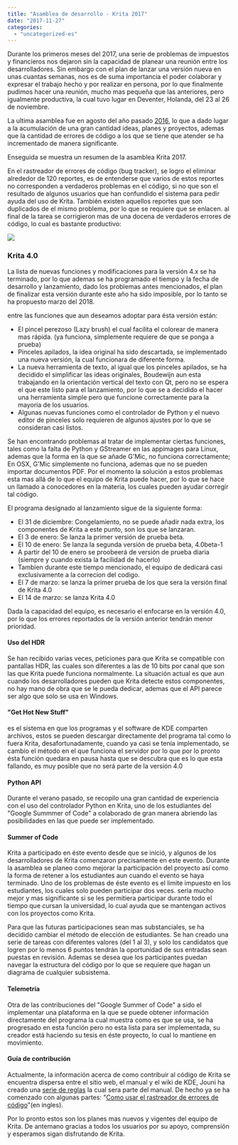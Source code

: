 ```yaml
---
title: "Asamblea de desarrollo - Krita 2017"
date: "2017-11-27"
categories: 
  - "uncategorized-es"
---
```


Durante los primeros meses del 2017, una serie de problemas de impuestos y financieros nos dejaron sin la capacidad de planear una reunión entre los desarrolladores. Sin embargo con el plan de lanzar una versión nueva en unas cuantas semanas, nos es de suma importancia el poder colaborar y expresar el trabajo hecho y por realizar en persona, por lo que finalmente pudimos hacer una reunión, mucho mas pequeña que las anteriores, pero igualmente productiva, la cual tuvo lugar en Deventer, Holanda, del 23 al 26 de noviembre.

La ultima asamblea fue en agosto del año pasado [2016](/item/2016-krita-sprint-day-1/), lo que a dado lugar a la acumulación de una gran cantidad ideas, planes y proyectos, ademas que la cantidad de errores de código a los que se tiene que atender se ha incrementado de manera significante.

Enseguida se muestra un resumen de la asamblea Krita 2017.

En el rastreador de errores de código (bug tracker), se logro el eliminar alrededor de 120 reportes, es de entenderse que varios de estos reportes no corresponden a verdaderos problemas en el código, si no que son el resultado de algunos usuarios que han confundido el sistema para pedir ayuda del uso de Krita. También existen aquellos reportes que son duplicados de el mismo problema, por lo que se requiere que se enlacen. al final de la tarea se corrigieron mas de una docena de verdaderos errores de código, lo cual es bastante productivo:

[![](../images/bugs_november_sprint-874x1024.png)](https://krita.org/wp-content/uploads/2017/11/bugs_november_sprint.png)

### Krita 4.0

La lista de nuevas funciones y modificaciones para la versión 4.x se ha terminado, por lo que ademas se ha programado el tiempo y la fecha de desarrollo y lanzamiento, dado los problemas antes mencionados, el plan de finalizar esta versión durante este año ha sido imposible, por lo tanto se ha propuesto marzo del 2018.

entre las funciones que aun deseamos adoptar para ésta versión están:

- El pincel perezoso (Lazy brush) el cual facilita el colorear de manera mas rápida. (ya funciona, simplemente requiere de que se ponga a prueba)
- Pinceles apilados, la idea original ha sido descartada, se implementado una nueva versión, la cual funcionara de diferente forma.
- La nueva herramienta de texto, al igual que los pinceles apilados, se ha decidido el simplificar las ideas originales, Boudewijn aun esta trabajando en la orientación vertical del texto con Qt, pero no se espera el que este listo para el lanzamiento, por lo que se a decidido el hacer una herramienta simple pero que funcione correctamente para la mayoría de los usuarios.
- Algunas nuevas funciones como el controlador de Python y el nuevo editor de pinceles solo requieren de algunos ajustes por lo que se consideran casi listos.

Se han encontrando problemas al tratar de implementar ciertas funciones, tales como la falta de Python y GStreamer en las appimages para Linux, ademas que la forma en la que se añade G'Mic, no funciona correctamente; En OSX, G'Mic simplemente no funciona, ademas que no se pueden importar documentos PDF. Por el momento la solución a estos problemas esta mas allá de lo que el equipo de Krita puede hacer, por lo que se hace un llamado a conocedores en la materia, los cuales pueden ayudar corregir tal código.

El programa designado al lanzamiento sigue de la siguiente forma:

- El 31 de diciembre: Congelamiento, no se puede añadir nada extra, los componentes de Krita a este punto, son los que se lanzaran.
- El 3 de enero: Se lanza la primer versión de prueba beta.
- El 10 de enero: Se lanza la segunda versión de prueba beta, 4.0beta-1
- A partir del 10 de enero se proobeerá de versión de prueba diaria (siempre y cuando exista la facilidad de hacerlo)
- Tambien durante este tiempo mencionado, el equipo de dedicará casi exclusivamente a la correcion del codigo.
- El 7 de marzo: se lanza la primer prueba de los que sera la versión final de Krita 4.0
- El 14 de marzo: se lanza Krita 4.0

Dada la capacidad del equipo, es necesario el enfocarse en la versión 4.0, por lo que los errores reportados de la versión anterior tendrán menor prioridad.

#### Uso del HDR

Se han recibido varias veces, peticiones para que Krita se compatible con pantallas HDR, las cuales son diferentes a las de 10 bits por canal que son las que Krita puede funciona normalmente. La situación actual es que aun cuando los desarrolladores pueden que Krita detecte estos componentes, no hay mano de obra que se le pueda dedicar, ademas que el API parece ser algo que solo se usa en Windows.

#### "Get Hot New Stuff"

es el sistema en que los programas y el software de KDE comparten archivos, estos se pueden descargar directamente del programa tal como lo fuera Krita, desafortunadamente, cuando ya casi se tenía implementado, se cambio el método en el que funciona el servidor por lo que por lo pronto ésta función quedara en pausa hasta que se descubra que es lo que esta fallando, es muy posible que no será parte de la versión 4.0

#### Python API

Durante el verano pasado, se recopilo una gran cantidad de experiencia con el uso del controlador Python en Krita, uno de los estudiantes del "Google Summmer of Code" a colaborado de gran manera abriendo las posibilidades en las que puede ser implementado.

#### Summer of Code

Krita a participado en éste evento desde que se inició, y algunos de los desarrolladores de Krita comenzaron precisamente en este evento. Durante la asamblea se planeo como mejorar la participación del proyecto así como la forma de retener a los estudiantes aun cuando el evento se haya terminado. Uno de los problemas de éste evento es el limite impuesto en los estudiantes, los cuales solo pueden participar dos veces. sería mucho mejor y mas significante si se les permitiera participar durante todo el tiempo que cursan la universidad, lo cual ayuda que se mantengan activos con los proyectos como Krita.

Para que las futuras participaciones sean mas substanciales, se ha decidido cambiar el método de elección de estudiantes. Se han creado una serie de tareas con diferentes valores (del 1 al 3), y solo los candidatos que logren por lo menos 6 puntos tendrán la oportunidad de sus entradas sean puestas en revisión. Ademas se desea que los participantes puedan navegar la estructura del código por lo que se requiere que hagan un diagrama de cualquier subsistema.

#### Telemetría

Otra de las contribuciones del "Google Summer of Code" a sido el implementar una plataforma en la que se puede obtener información directamente del programa la cual muestra como es que se usa, se ha progresado en esta función pero no esta lista para ser implementada, su creador está haciendo su tesis en éste proyecto, lo cual lo mantiene en movimiento.

#### Guía de contribución

Actualmente, la información acerca de como contribuir al código de Krita se encuentra dispersa entre el sitio web, el manual y el wiki de KDE, Jouni ha creado una [serie de reglas](https://docs.google.com/document/d/1xIhmocYvbNf4FsW6k9LuerFi0ojDrTGiYR6UsXYVVFo/edit?ts=5a16ab20) la cual sera parte del manual. De hecho ya se ha comenzado con algunas partes: "[Como usar el rastreador de errores de código](https://phabricator.kde.org/T7492)"(en ingles).

Por lo pronto estos son los planes mas nuevos y vigentes del equipo de Krita. De antemano gracias a todos los usuarios por su apoyo, comprensión y esperamos sigan disfrutando de Krita.
